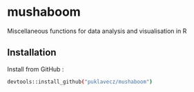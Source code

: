 # mushaboom

Miscellaneous functions for data analysis and visualisation in R

## Installation

Install from GitHub :

```bash
devtools::install_github("puklavecz/mushaboom")
```